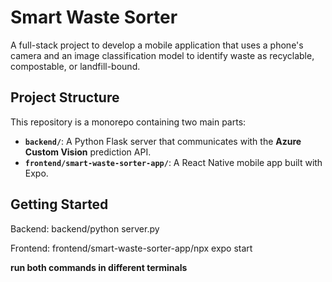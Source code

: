 # Smart Waste Sorter

A full-stack project to develop a mobile application that uses a phone's camera and an image classification model to identify waste as recyclable, compostable, or landfill-bound.

## Project Structure

This repository is a monorepo containing two main parts:
-   **`backend/`**: A Python Flask server that communicates with the **Azure Custom Vision** prediction API.
-   **`frontend/smart-waste-sorter-app/`**: A React Native mobile app built with Expo.

## Getting Started

Backend: backend/python server.py

Frontend: frontend/smart-waste-sorter-app/npx expo start

**run both commands in different terminals**
